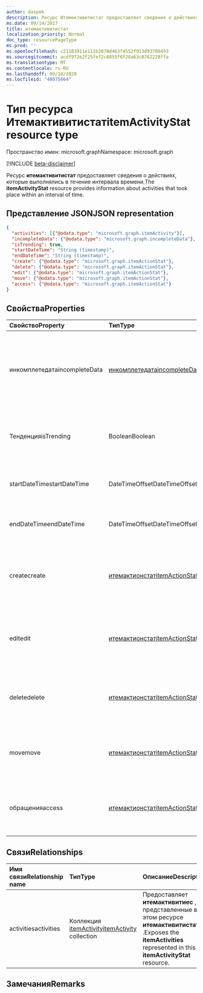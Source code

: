 ```yaml
---
author: daspek
description: Ресурс Итемактивитистат предоставляет сведения о действиях, которые выполнялись в течение интервала времени.
ms.date: 09/14/2017
title: итемактивитистат
localization_priority: Normal
doc_type: resourcePageType
ms.prod: ''
ms.openlocfilehash: c21183911e111b2070d463f4552f913d93780493
ms.sourcegitcommit: acdf972e2f25fef2c6855f6f28a63c0762228ffa
ms.translationtype: MT
ms.contentlocale: ru-RU
ms.lasthandoff: 09/18/2020
ms.locfileid: "48075664"
---
```

# <a name="itemactivitystat-resource-type"></a><span data-ttu-id="f4e53-103">Тип ресурса Итемактивитистат</span><span class="sxs-lookup"><span data-stu-id="f4e53-103">itemActivityStat resource type</span></span>

<span data-ttu-id="f4e53-104">Пространство имен: microsoft.graph</span><span class="sxs-lookup"><span data-stu-id="f4e53-104">Namespace: microsoft.graph</span></span>

[!INCLUDE [beta-disclaimer](../../includes/beta-disclaimer.md)]

<span data-ttu-id="f4e53-105">Ресурс **итемактивитистат** предоставляет сведения о действиях, которые выполнялись в течение интервала времени.</span><span class="sxs-lookup"><span data-stu-id="f4e53-105">The **itemActivityStat** resource provides information about activities that took place within an interval of time.</span></span>

## <a name="json-representation"></a><span data-ttu-id="f4e53-106">Представление JSON</span><span class="sxs-lookup"><span data-stu-id="f4e53-106">JSON representation</span></span>

<!-- {
  "blockType": "resource",
  "optionalProperties": [ ],
  "baseType": "microsoft.graph.entity",
  "@type": "microsoft.graph.itemActivityStat",
}-->

```json
{
  "activities": [{"@odata.type": "microsoft.graph.itemActivity"}],
  "incompleteData": {"@odata.type": "microsoft.graph.incompleteData"},
  "isTrending": true,
  "startDateTime": "String (timestamp)",
  "endDateTime": "String (timestamp)",
  "create": {"@odata.type": "microsoft.graph.itemActionStat"},
  "delete": {"@odata.type": "microsoft.graph.itemActionStat"},
  "edit": {"@odata.type": "microsoft.graph.itemActionStat"},
  "move": {"@odata.type": "microsoft.graph.itemActionStat"},
  "access": {"@odata.type": "microsoft.graph.itemActionStat"}
}
```

## <a name="properties"></a><span data-ttu-id="f4e53-107">Свойства</span><span class="sxs-lookup"><span data-stu-id="f4e53-107">Properties</span></span>

| <span data-ttu-id="f4e53-108">Свойство</span><span class="sxs-lookup"><span data-stu-id="f4e53-108">Property</span></span>         | <span data-ttu-id="f4e53-109">Тип</span><span class="sxs-lookup"><span data-stu-id="f4e53-109">Type</span></span>                    | <span data-ttu-id="f4e53-110">Описание</span><span class="sxs-lookup"><span data-stu-id="f4e53-110">Description</span></span>
|:-----------------|:------------------------|:----------------------------------------
| <span data-ttu-id="f4e53-111">инкомплетедата</span><span class="sxs-lookup"><span data-stu-id="f4e53-111">incompleteData</span></span>   | <span data-ttu-id="f4e53-112">[инкомплетедата][]</span><span class="sxs-lookup"><span data-stu-id="f4e53-112">[incompleteData][]</span></span>      | <span data-ttu-id="f4e53-113">Указывает, что статистика в этом интервале основана на неполных данных.</span><span class="sxs-lookup"><span data-stu-id="f4e53-113">Indicates that the statistics in this interval are based on incomplete data.</span></span> <span data-ttu-id="f4e53-114">Только для чтения.</span><span class="sxs-lookup"><span data-stu-id="f4e53-114">Read-only.</span></span>
| <span data-ttu-id="f4e53-115">Тенденция</span><span class="sxs-lookup"><span data-stu-id="f4e53-115">isTrending</span></span>       | <span data-ttu-id="f4e53-116">Boolean</span><span class="sxs-lookup"><span data-stu-id="f4e53-116">Boolean</span></span>                 | <span data-ttu-id="f4e53-117">Указывает, является ли элемент "тенденция".</span><span class="sxs-lookup"><span data-stu-id="f4e53-117">Indicates whether the item is "trending."</span></span> <span data-ttu-id="f4e53-118">Только для чтения.</span><span class="sxs-lookup"><span data-stu-id="f4e53-118">Read-only.</span></span>
| <span data-ttu-id="f4e53-119">startDateTime</span><span class="sxs-lookup"><span data-stu-id="f4e53-119">startDateTime</span></span>    | <span data-ttu-id="f4e53-120">DateTimeOffset</span><span class="sxs-lookup"><span data-stu-id="f4e53-120">DateTimeOffset</span></span>          | <span data-ttu-id="f4e53-121">Время начала интервала.</span><span class="sxs-lookup"><span data-stu-id="f4e53-121">When the interval starts.</span></span> <span data-ttu-id="f4e53-122">Только для чтения.</span><span class="sxs-lookup"><span data-stu-id="f4e53-122">Read-only.</span></span>
| <span data-ttu-id="f4e53-123">endDateTime</span><span class="sxs-lookup"><span data-stu-id="f4e53-123">endDateTime</span></span>      | <span data-ttu-id="f4e53-124">DateTimeOffset</span><span class="sxs-lookup"><span data-stu-id="f4e53-124">DateTimeOffset</span></span>          | <span data-ttu-id="f4e53-125">По окончании интервала.</span><span class="sxs-lookup"><span data-stu-id="f4e53-125">When the interval ends.</span></span> <span data-ttu-id="f4e53-126">Только для чтения.</span><span class="sxs-lookup"><span data-stu-id="f4e53-126">Read-only.</span></span>
| <span data-ttu-id="f4e53-127">create</span><span class="sxs-lookup"><span data-stu-id="f4e53-127">create</span></span>           | <span data-ttu-id="f4e53-128">[итемактионстат][]</span><span class="sxs-lookup"><span data-stu-id="f4e53-128">[itemActionStat][]</span></span>      | <span data-ttu-id="f4e53-129">Статистика по действиям по **созданию** в этом интервале.</span><span class="sxs-lookup"><span data-stu-id="f4e53-129">Statistics about the **create** actions in this interval.</span></span> <span data-ttu-id="f4e53-130">Только для чтения.</span><span class="sxs-lookup"><span data-stu-id="f4e53-130">Read-only.</span></span>
| <span data-ttu-id="f4e53-131">edit</span><span class="sxs-lookup"><span data-stu-id="f4e53-131">edit</span></span>             | <span data-ttu-id="f4e53-132">[итемактионстат][]</span><span class="sxs-lookup"><span data-stu-id="f4e53-132">[itemActionStat][]</span></span>      | <span data-ttu-id="f4e53-133">Статистика действий **редактирования** в этом интервале.</span><span class="sxs-lookup"><span data-stu-id="f4e53-133">Statistics about the **edit** actions in this interval.</span></span> <span data-ttu-id="f4e53-134">Только для чтения.</span><span class="sxs-lookup"><span data-stu-id="f4e53-134">Read-only.</span></span>
| <span data-ttu-id="f4e53-135">delete</span><span class="sxs-lookup"><span data-stu-id="f4e53-135">delete</span></span>           | <span data-ttu-id="f4e53-136">[итемактионстат][]</span><span class="sxs-lookup"><span data-stu-id="f4e53-136">[itemActionStat][]</span></span>      | <span data-ttu-id="f4e53-137">Статистика действий **удаления** в этом интервале.</span><span class="sxs-lookup"><span data-stu-id="f4e53-137">Statistics about the **delete** actions in this interval.</span></span> <span data-ttu-id="f4e53-138">Только для чтения.</span><span class="sxs-lookup"><span data-stu-id="f4e53-138">Read-only.</span></span>
| <span data-ttu-id="f4e53-139">move</span><span class="sxs-lookup"><span data-stu-id="f4e53-139">move</span></span>             | <span data-ttu-id="f4e53-140">[итемактионстат][]</span><span class="sxs-lookup"><span data-stu-id="f4e53-140">[itemActionStat][]</span></span>      | <span data-ttu-id="f4e53-141">Статистика действий **перемещения** в этом интервале.</span><span class="sxs-lookup"><span data-stu-id="f4e53-141">Statistics about the **move** actions in this interval.</span></span> <span data-ttu-id="f4e53-142">Только для чтения.</span><span class="sxs-lookup"><span data-stu-id="f4e53-142">Read-only.</span></span>
| <span data-ttu-id="f4e53-143">обращения</span><span class="sxs-lookup"><span data-stu-id="f4e53-143">access</span></span>           | <span data-ttu-id="f4e53-144">[итемактионстат][]</span><span class="sxs-lookup"><span data-stu-id="f4e53-144">[itemActionStat][]</span></span>      | <span data-ttu-id="f4e53-145">Статистика действий **доступа** в этом интервале.</span><span class="sxs-lookup"><span data-stu-id="f4e53-145">Statistics about the **access** actions in this interval.</span></span> <span data-ttu-id="f4e53-146">Только для чтения.</span><span class="sxs-lookup"><span data-stu-id="f4e53-146">Read-only.</span></span>

[итемактионстат]: itemactionstat.md
[itemActionStat]: itemactionstat.md
[инкомплетедата]: incompletedata.md
[incompleteData]: incompletedata.md

## <a name="relationships"></a><span data-ttu-id="f4e53-149">Связи</span><span class="sxs-lookup"><span data-stu-id="f4e53-149">Relationships</span></span>

| <span data-ttu-id="f4e53-150">Имя связи</span><span class="sxs-lookup"><span data-stu-id="f4e53-150">Relationship name</span></span> | <span data-ttu-id="f4e53-151">Тип</span><span class="sxs-lookup"><span data-stu-id="f4e53-151">Type</span></span>                        | <span data-ttu-id="f4e53-152">Описание</span><span class="sxs-lookup"><span data-stu-id="f4e53-152">Description</span></span>
|:------------------|:----------------------------|:---------------------------
| <span data-ttu-id="f4e53-153">activities</span><span class="sxs-lookup"><span data-stu-id="f4e53-153">activities</span></span>        | <span data-ttu-id="f4e53-154">Коллекция [itemActivity][]</span><span class="sxs-lookup"><span data-stu-id="f4e53-154">[itemActivity][] collection</span></span> | <span data-ttu-id="f4e53-155">Предоставляет **итемактивитиес** , представленные в этом ресурсе **итемактивитистат** .</span><span class="sxs-lookup"><span data-stu-id="f4e53-155">Exposes the **itemActivities** represented in this **itemActivityStat** resource.</span></span>

[itemActivity]: itemactivity.md

## <a name="remarks"></a><span data-ttu-id="f4e53-157">Замечания</span><span class="sxs-lookup"><span data-stu-id="f4e53-157">Remarks</span></span>

<!--
{
  "type": "#page.annotation",
  "description": "The ItemActivityStat object provides information about activities that took place on an item.",
  "keywords": "activities,activity,action,analytics",
  "section": "documentation",
  "tocPath": "Resources/ItemActivityStat",
  "suppressions": []
}
-->


